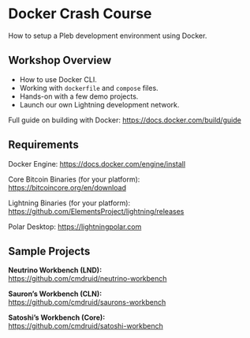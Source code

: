 # Docker Crash Course

How to setup a Pleb development environment using Docker.

## Workshop Overview

- How to use Docker CLI.
- Working with `dockerfile` and `compose` files.
- Hands-on with a few demo projects.
- Launch our own Lightning development network.

Full guide on building with Docker:
https://docs.docker.com/build/guide

## Requirements

Docker Engine:
https://docs.docker.com/engine/install

Core Bitcoin Binaries (for your platform):
https://bitcoincore.org/en/download

Lightning Binaries (for your platform):
https://github.com/ElementsProject/lightning/releases

Polar Desktop:
https://lightningpolar.com

## Sample Projects

**Neutrino Workbench (LND):**  
https://github.com/cmdruid/neutrino-workbench  

**Sauron’s Workbench (CLN):**  
https://github.com/cmdruid/saurons-workbench  

**Satoshi’s Workbench (Core):**  
https://github.com/cmdruid/satoshi-workbench  
